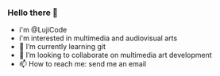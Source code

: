 ### Hello there 👋
- i'm @LujiCode
- i'm interested in multimedia and audiovisual arts
- 🌱 I’m currently learning git
- 👯 I’m looking to collaborate on multimedia art development
- 📫 How to reach me: send me an email
<!--
**LujiCode/LujiCode** is a ✨ _special_ ✨ repository because its `README.md` (this file) appears on your GitHub profile.

Here are some ideas to get you started:

- 🤔 I’m looking for help with ...
- 💬 Ask me about ...
- 😄 Pronouns: ...
- ⚡ Fun fact: ...
-->
